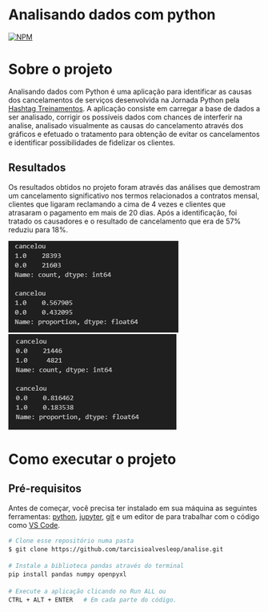 # Analisando dados com python
[![NPM](https://img.shields.io/npm/l/react)](https://github.com/tarcisioalvesleop/analise/blob/main/LICENSE) 

# Sobre o projeto

 Analisando dados com Python é uma aplicação para identificar as causas dos cancelamentos de serviços desenvolvida na Jornada Python pela [Hashtag Treinamentos](https://www.hashtagtreinamentos.com/).
A aplicação consiste em carregar a base de dados a ser analisado, corrigir os possíveis dados com chances de interferir na analise, analisado visualmente as causas do cancelamento através dos gráficos e
efetuado o tratamento para obtenção de evitar os cancelamentos e identificar possibilidades de fidelizar os clientes. 

## Resultados
Os resultados obtidos no projeto foram através das análises que demostram um cancelamento significativo nos termos relacionados a contratos mensal, clientes que ligaram reclamando a cima de 4 vezes e 
clientes que atrasaram o pagamento em mais de 20 dias. Após a identificação, foi tratado os causadores e o resultado de cancelamento que era de 57% reduziu para 18%.  


![normal](https://github.com/tarcisioalvesleop/analise/blob/main/assets/normal.png)   ![Tratado](https://github.com/tarcisioalvesleop/analise/blob/main/assets/tratada.png)

# Como executar o projeto

## Pré-requisitos
Antes de começar, você precisa ter instalado em sua máquina as seguintes ferramentas: [python](https://www.python.org/), [jupyter](https://jupyter.org/), [git](https://git-scm.com/) e um editor de para trabalhar com o código como [VS Code](https://code.visualstudio.com/).

``` bash
# Clone esse repositório numa pasta
$ git clone https://github.com/tarcisioalvesleop/analise.git

# Instale a biblioteca pandas através do terminal
pip install pandas numpy openpyxl

# Execute a aplicação clicando no Run ALL ou 
CTRL + ALT + ENTER   # Em cada parte do código.

```
